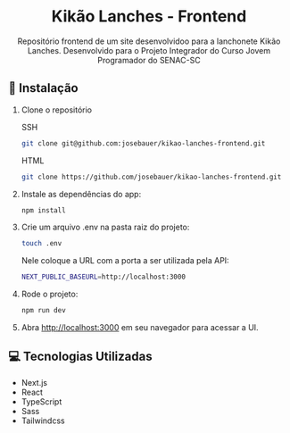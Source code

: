 <h1 align="center">Kikão Lanches - Frontend</h1>

<p align="center">Repositório frontend de um site desenvolvidoo para a lanchonete Kikão Lanches. Desenvolvido para o Projeto Integrador do Curso Jovem Programador do SENAC-SC</p>

## 🚀 Instalação

1. Clone o repositório
   
   SSH
   ```bash
   git clone git@github.com:josebauer/kikao-lanches-frontend.git
   ```
   HTML
   ```bash
   git clone https://github.com/josebauer/kikao-lanches-frontend.git
   ```
   

3. Instale as dependências do app:
   ```bash
   npm install
   ```

4. Crie um arquivo .env na pasta raiz do projeto:
   ```bash
   touch .env
   ```
   Nele coloque a URL com a porta a ser utilizada pela API:
   ```bash
   NEXT_PUBLIC_BASEURL=http://localhost:3000
   ```

5. Rode o projeto:
   ```bash
   npm run dev
   ```

6. Abra [http://localhost:3000](http://localhost:3000) em seu navegador para acessar a UI.
   
## 💻 Tecnologias Utilizadas

- Next.js
- React
- TypeScript
- Sass
- Tailwindcss

